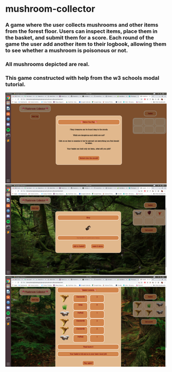 # mushroom-collector

### A game where the user collects mushrooms and other items from the forest floor. Users can inspect items, place them in the basket, and submit them for a score. Each round of the game the user add another item to their logbook, allowing them to see whether a mushroom is poisonous or not. 

### All mushrooms depicted are real. 

### This game constructed with help from the w3 schools modal tutorial. 

![start screen](./images/startscreen.png)
![inspect item](./images/inspectitem.png)
![finalscore](./images/finalscore.png)
